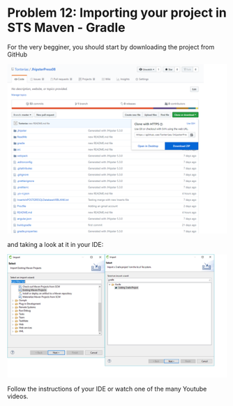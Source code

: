 # Problem 12: Importing your project in STS Maven - Gradle

For the very begginer, you should start by downloading the project from GitHub 

![](images/sol12image2.png) 

and taking a look at it in your IDE:

![](images/sol12image1.png)

Follow the instructions of your IDE or watch one of the many Youtube videos.